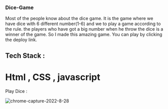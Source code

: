 ### Dice-Game
Most of the people know about the dice game. 
It is the game where we have dice with 6 different number(1-6) and we to play a game according to the rule. 
the players who have got a big number when he throw the dice is a winner of the game. So I made this amazing game. 
You can play by clicking the deploy link.


## Tech Stack :
# Html , CSS , javascript

Play Dice :

![chrome-capture-2022-8-28](https://user-images.githubusercontent.com/101567054/192619758-81697e2b-a239-4b5b-9675-69a0d5e6afbc.gif)



